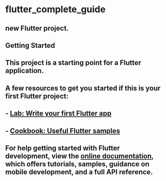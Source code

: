 # flutter_complete_guide

## new Flutter project.

## Getting Started

## This project is a starting point for a Flutter application.

## A few resources to get you started if this is your first Flutter project:

## - [Lab: Write your first Flutter app](https://docs.flutter.dev/get-started/codelab)
## - [Cookbook: Useful Flutter samples](https://docs.flutter.dev/cookbook)

## For help getting started with Flutter development, view the [online documentation](https://docs.flutter.dev/), which offers tutorials, samples, guidance on mobile development, and a full API reference.